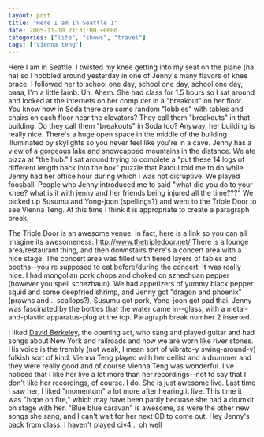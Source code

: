 ```yaml
---
layout: post
title: "Here I am in Seattle I"
date: 2005-11-10 21:31:00 +0000
categories: ["life", "shows", "travel"]
tags: ["vienna teng"]
---
```


Here I am in Seattle. I twisted my knee getting into my seat on the plane (ha ha) so I hobbled around yesterday in one of Jenny's many flavors of knee brace. I followed her to school one day, school one day, school one day, baaa, I'm a little lamb. Uh. Ahem. She had class for 1.5 hours so I sat around and looked at the internets on her computer in a "breakout" on her floor. You know how in Soda there are some random "lobbies" with tables and chairs on each floor near the elevators? They call them "breakouts" in that building. Do they call them "breakouts" in Soda too? Anyway, her building is really nice. There's a huge open space in the middle of the building illuminated by skylights so you never feel like you're in a cave. Jenny has a view of a gorgeous lake and snowcapped mountains in the distance. We ate pizza at "the hub." I sat around trying to complete a "put these 14 logs of different length back into the box" puzzle that Ratoul told me to do while Jenny had her office hour during which I was not disruptive. We played foosball. People who Jenny introduced me to said "what did you do to your knee? what is it with jenny and her friends being injured all the time???" We picked up Susumu and Yong-joon (spellings?) and went to the Triple Door to see Vienna Teng. At this time I think it is appropriate to create a paragraph break.

The Triple Door is an awesome venue. In fact, here is a link so you can all imagine its awesomeness: http://www.thetripledoor.net/  There is a lounge area/restaurant thing, and then downstairs there's a concert area with a nice stage. The concert area was filled with tiered layers of tables and booths--you're supposed to eat before/during the concert. It was really nice. I had mongolian pork chops and choked on szhechuan pepper (however you spell schezhaun). We had appetizers of yummy black pepper squid and some deepfried shrimp, and Jenny got "dragon and phoenix" (prawns and... scallops?), Susumu got pork, Yong-joon got pad thai. Jenny was fascinated by the bottles that the water came in--glass, with a metal-and-plastic apparatus-plug at the top. Paragraph break number 2 inserted.

I liked [David Berkeley](http://www.davidberkeley.com/), the opening act, who sang and played guitar and had songs about New York and railroads and how we are worn like river stones. His voice is the trembly (not weak, I mean sort of vibrato-y swing-around-y) folkish sort of kind. Vienna Teng played with her cellist and a drummer and they were really good and of course Vienna Teng was wonderful. I've noticed that I like her live a lot more than her recordings--not to say that I don't like her recordings, of course. I do. She is just awesome live. Last time I saw her, I liked "momentum" a lot more after hearing it live. This time it was "hope on fire," which may have been partly becuase she had a drumkit on stage with her. "Blue blue caravan" is awesome, as were the other new songs she sang, and I can't wait for her next CD to come out. Hey Jenny's back from class. I haven't played civ4... oh well